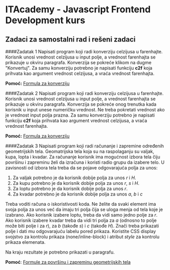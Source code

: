 # ITAcademy - Javascript Frontend Development kurs
## Zadaci za samostalni rad i rešeni zadaci

####Zadatak 1 
Napisati program koji radi konverziju celzijusa u farenhajte. Korisnik unosi vrednost celzijusa u input polje, a vrednost farenhajta se prikazuje u okviru paragrafa. Konverzija se pokreće klikom na dugme "Konvertuj". Za samu konverziju potrebno je napisati funkciju **c2f** koja prihvata kao argument vrednost celzijusa, a vraća vrednost farenhajta.

**Pomoć:** [Formula za konverziju](https://www.rapidtables.com/convert/temperature/how-celsius-to-fahrenheit.html)

####Zadatak 2 
Napisati program koji radi konverziju celzijusa u farenhajte. Korisnik unosi vrednost celzijusa u input polje, a vrednost farenhajta se prikazuje u okviru paragrafa. Konverzija se pokreće onog trenutka kada korisnik u input unese numeričku vrednost. Ne treba pokretati vrednost ako je vrednost input polja prazna. Za samu konverziju potrebno je napisati funkciju **c2f** koja prihvata kao argument vrednost celzijusa, a vraća vrednost farenhajta.

**Pomoć:** [Formula za konverziju](https://www.rapidtables.com/convert/temperature/how-celsius-to-fahrenheit.html)

####Zadatak 3
Napisati program koji radi računanje i zapremine određenih geometrijskih tela. Geomatrijska tela koja su na raspolaganju su valjak, kupa, lopta i kvadar. Za računanje korisnik ima mogućnost izbora tela čiju površinu i zapreminu želi da izračuna i koristi radio grupu da izabere telo. U zavisnosti od izbora tela treba da se pojave odgovarajuća polja za unos:

1. Za valjak potrebno je da korisnik dobije polja za unos *r* i *H*.
2. Za kupu potrebno je da korisnik dobije polja za unos *r*, *s* i *H*.
3. Za loptu potrebno je da korisnik dobije polja za unos *r*.
4. Za kvadar potrebno je da korisnik dobije polja za unos *a*, *b* i *c*

Treba voditi računa o iskoristivosti koda. Ne želite da svaki element ima svoja polja za unos već da imaju tri polja čija se uloga menja od tela koje je izabrano. Ako korisnik izabere loptu, treba da vidi samo jedno polje za *r*. Ako korisnik izabere kvadar treba da vidi tri polja za *a* (odnosno to polje može biti polje i za *r*), za *b* (takođe *s*) i *c* (takođe *H*). Znači treba prikazati polje i dati mu odgovarajuću labelu pored prikaza. Koristite CSS display svojstvo za kontrolu prikaza (none/inline-block) i atribut *style* za kontrolu prikaza elemenata.

Na kraju rezultate je potrebno prikazati u paragrafu.

**Pomoć**: [Formule za površinu i zapreminu geometrijskih tela](https://www.opsteobrazovanje.in.rs/matematika/osnovna-skola/povrsine-i-zapremine-geometrijskih-tela/)
